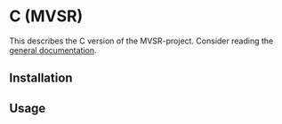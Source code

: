 # C (MVSR)

This describes the C version of the MVSR-project. Consider reading the [general documentation](../../README.md).

## Installation

## Usage
